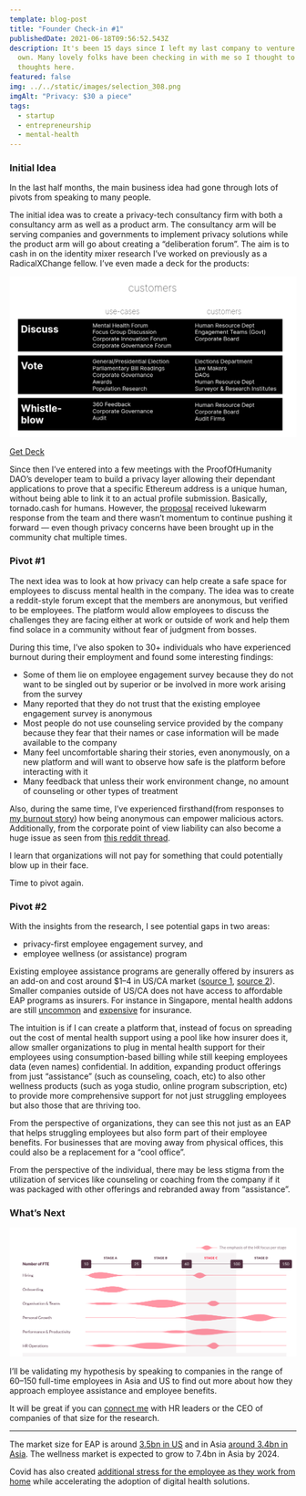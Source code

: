 ```yaml
---
template: blog-post
title: "Founder Check-in #1"
publishedDate: 2021-06-18T09:56:52.543Z
description: It's been 15 days since I left my last company to venture out on my
  own. Many lovely folks have been checking in with me so I thought to gather my
  thoughts here.
featured: false
img: ../../static/images/selection_308.png
imgAlt: "Privacy: $30 a piece"
tags:
  - startup
  - entrepreneurship
  - mental-health
---
```

### Initial Idea

In the last half months, the main business idea had gone through lots of pivots from speaking to many people.

The initial idea was to create a privacy-tech consultancy firm with both a consultancy arm as well as a product arm. The consultancy arm will be serving companies and governments to implement privacy solutions while the product arm will go about creating a “deliberation forum”. The aim is to cash in on the identity mixer research I’ve worked on previously as a RadicalXChange fellow. I’ve even made a deck for the products:

![](../../static/images/veilos-deck-first-draft.png)

[Get Deck](https://docs.google.com/presentation/d/1svE4UqOW_qEbfvnA1FDLVUja-vQeBcFqIY3VGbTf43Y/edit?usp=sharing)

Since then I’ve entered into a few meetings with the ProofOfHumanity DAO’s developer team to build a privacy layer allowing their dependant applications to prove that a specific Ethereum address is a unique human, without being able to link it to an actual profile submission. Basically, tornado.cash for humans. However, the [proposal](https://gov.proofofhumanity.id/t/hip-15-privacy-layer-to-unlink-public-profile-from-address-while-providing-sybil-resistance-list-of-humans/724) received lukewarm response from the team and there wasn’t momentum to continue pushing it forward — even though privacy concerns have been brought up in the community chat multiple times.

### Pivot #1

The next idea was to look at how privacy can help create a safe space for employees to discuss mental health in the company. The idea was to create a reddit-style forum except that the members are anonymous, but verified to be employees. The platform would allow employees to discuss the challenges they are facing either at work or outside of work and help them find solace in a community without fear of judgment from bosses.

During this time, I’ve also spoken to 30+ individuals who have experienced burnout during their employment and found some interesting findings:

* Some of them lie on employee engagement survey because they do not want to be singled out by superior or be involved in more work arising from the survey
* Many reported that they do not trust that the existing employee engagement survey is anonymous
* Most people do not use counseling service provided by the company because they fear that their names or case information will be made available to the company
* Many feel uncomfortable sharing their stories, even anonymously, on a new platform and will want to observe how safe is the platform before interacting with it
* Many feedback that unless their work environment change, no amount of counseling or other types of treatment

Also, during the same time, I’ve experienced firsthand(from responses to [my burnout story](https://geek.sg/blog/im-29-burned-out-and-leaving-my-job%E2%80%8A-%E2%80%8Aheres-my%C2%A0story)) how being anonymous can empower malicious actors. Additionally, from the corporate point of view liability can also become a huge issue as seen from [this reddit thread](https://www.reddit.com/r/humanresources/comments/mqic5q/ca_seeking_feedback_on_a_tool_cypherchat_that/).

I learn that organizations will not pay for something that could potentially blow up in their face.

Time to pivot again.

### Pivot #2

With the insights from the research, I see potential gaps in two areas:

* privacy-first employee engagement survey, and
* employee wellness (or assistance) program

Existing employee assistance programs are generally offered by insurers as an add-on and cost around $1–4 in US/CA market ([source 1](https://www.reddit.com/r/humanresources/comments/nzh6vx/question_about_employee_assitance_program_eap/), [source 2](https://webcache.googleusercontent.com/search?q=cache:JxMS68NPH1UJ:https://go.boarddocs.com/mabe/hcpssmd/Board.nsf/files/BPTPW9658462/%24file/05%252028%25202020%2520Bids%2520and%2520Contracts%2520BR.pdf+&cd=6&hl=en&ct=clnk&gl=sg)). Smaller companies outside of US/CA does not have access to affordable EAP programs as insurers. For instance in Singapore, mental health addons are still [uncommon](https://www.todayonline.com/commentary/making-mental-healthcare-more-affordable-singaporeans) and [expensive](https://www.channelnewsasia.com/news/singapore/employee-workplace-mental-health-insurance-tripartite-advisory-13586244) for insurance.

The intuition is if I can create a platform that, instead of focus on spreading out the cost of mental health support using a pool like how insurer does it, allow smaller organizations to plug in mental health support for their employees using consumption-based billing while still keeping employees data (even names) confidential. In addition, expanding product offerings from just “assistance” (such as counseling, coach, etc) to also other wellness products (such as yoga studio, online program subscription, etc) to provide more comprehensive support for not just struggling employees but also those that are thriving too.

From the perspective of organizations, they can see this not just as an EAP that helps struggling employees but also form part of their employee benefits. For businesses that are moving away from physical offices, this could also be a replacement for a “cool office”.

From the perspective of the individual, there may be less stigma from the utilization of services like counseling or coaching from the company if it was packaged with other offerings and rebranded away from “assistance”.

### What’s Next

![](../../static/images/hr-tech-stages-adoption.png "Stage of company by hrtech.community")

I’ll be validating my hypothesis by speaking to companies in the range of 60–150 full-time employees in Asia and US to find out more about how they approach employee assistance and employee benefits.

It will be great if you can [connect me](https://geek.sg/contact/) with HR leaders or the CEO of companies of that size for the research.

- - -

The market size for EAP is around [3.5bn in US](https://www.ibisworld.com/industry-statistics/market-size/employee-assistance-program-services-united-states/) and in Asia [around 3.4bn in Asia](https://hrmasia.com/asias-corporate-wellness-market-to-more-than-double-by-2024/). The wellness market is expected to grow to 7.4bn in Asia by 2024.

Covid has also created [additional stress for the employee as they work from home](https://www.mercer.com.sg/content/dam/mercer/attachments/asia-pacific/singapore/sg-2020-benefit-trends-in-asia-pacific.pdf) while accelerating the adoption of digital health solutions.